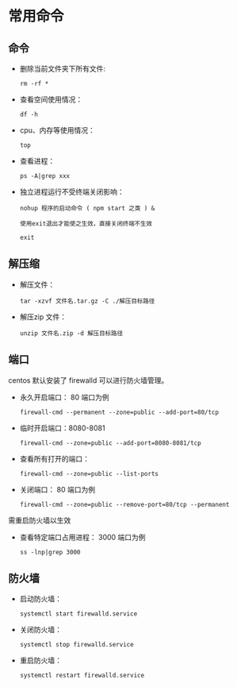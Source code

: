 # 常用命令

## 命令

- 删除当前文件夹下所有文件:
  ```
  rm -rf *
  ```

- 查看空间使用情况：
  ```
  df -h
  ```

- cpu、内存等使用情况：
  ```
  top
  ```

- 查看进程：
  ```
  ps -A|grep xxx
  ```

- 独立进程运行不受终端关闭影响：
  ```
  nohup 程序的启动命令 ( npm start 之类 ) &

  使用exit退出才能使之生效，直接关闭终端不生效
  
  exit
  ```

## 解压缩

- 解压文件：
  ```
  tar -xzvf 文件名.tar.gz -C ./解压目标路径
  ```

- 解压zip 文件：
  ```
  unzip 文件名.zip -d 解压目标路径
  ```

## 端口

centos 默认安装了 firewalld 可以进行防火墙管理。

- 永久开启端口：
  80 端口为例
  ```
  firewall-cmd --permanent --zone=public --add-port=80/tcp
  ```

- 临时开启端口：8080-8081
  ```
  firewall-cmd --zone=public --add-port=8080-8081/tcp
  ```

- 查看所有打开的端口：
  ```
  firewall-cmd --zone=public --list-ports
  ```

- 关闭端口：
  80 端口为例
  ```
  firewall-cmd --zone=public --remove-port=80/tcp --permanent
  ```
需重启防火墙以生效

- 查看特定端口占用进程：
  3000 端口为例
  ```
  ss -lnp|grep 3000
  ```

## 防火墙

- 启动防火墙：
  ```
  systemctl start firewalld.service
  ```

- 关闭防火墙：
  ```
  systemctl stop firewalld.service
  ```

- 重启防火墙：
  ```
  systemctl restart firewalld.service 
  ```
